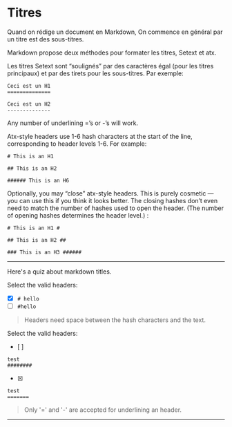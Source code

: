 # Titres

Quand on rédige un document en Markdown, On commence en général par un titre est des sous-titres.

Markdown propose deux méthodes pour formater les titres, Setext et atx.

Les titres Setext sont “soulignés” par des caractères égal (pour les titres principaux) et par des tirets pour les sous-titres. Par exemple:

```
Ceci est un H1
==============

Ceci est un H2
--------------
```

Any number of underlining =’s or -’s will work.

Atx-style headers use 1-6 hash characters at the start of the line, corresponding to header levels 1-6. For example:

```
# This is an H1

## This is an H2

###### This is an H6
```


Optionally, you may “close” atx-style headers. This is purely cosmetic — you can use this if you think it looks better. The closing hashes don’t even need to match the number of hashes used to open the header. (The number of opening hashes determines the header level.) :

```
# This is an H1 #

## This is an H2 ##

### This is an H3 ######
```


---

Here's a quiz about markdown titles.

Select the valid headers:
- [x] `# hello`
- [ ] `#hello`

> Headers need space between the hash characters and the text.

Select the valid headers:
- [ ]  
```
test
########
```
- [x]   
```
test
=======
```

> Only '=' and '-' are accepted for underlining an header.

---


